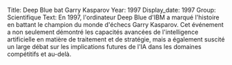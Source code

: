 Title: Deep Blue bat Garry Kasparov
Year: 1997
Display_date: 1997
Group: Scientifique
Text: En 1997, l'ordinateur Deep Blue d'IBM a marqué l'histoire en battant le champion du monde d'échecs Garry Kasparov. Cet événement a non seulement démontré les capacités avancées de l'intelligence artificielle en matière de traitement et de stratégie, mais a également suscité un large débat sur les implications futures de l'IA dans les domaines compétitifs et au-delà.